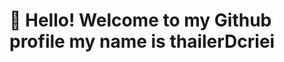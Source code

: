# 👋 Hello! Welcome to my Github profile my name is thailerDcriei
<!--
**thaillerdcriei/thaillerdcriei** is a ✨ _special_ ✨ repository because its `README.md` (this file) appears on your GitHub profile.

Here are some ideas to get you started:

-  sou estudante do ensino medio
-  Atualmente estou aprendendo sobre programação
-  aprecio muito jogos de ação
-  sou hetero
-  gostaria de ser um especialista em esportes praticos
-  
